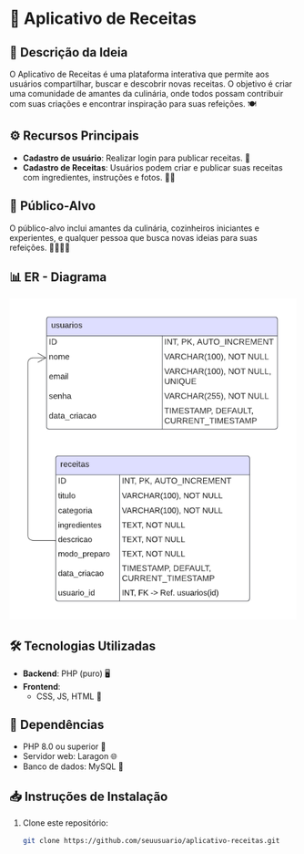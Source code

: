 # 🍳 Aplicativo de Receitas

## 📜 Descrição da Ideia
O Aplicativo de Receitas é uma plataforma interativa que permite aos usuários compartilhar, buscar e descobrir novas receitas. O objetivo é criar uma comunidade de amantes da culinária, onde todos possam contribuir com suas criações e encontrar inspiração para suas refeições. 🍽️

## ⚙️ Recursos Principais
- **Cadastro de usuário**: Realizar login para publicar receitas. 📝
- **Cadastro de Receitas**: Usuários podem criar e publicar suas receitas com ingredientes, instruções e fotos. 🍲📸

## 🎯 Público-Alvo
O público-alvo inclui amantes da culinária, cozinheiros iniciantes e experientes, e qualquer pessoa que busca novas ideias para suas refeições. 👩‍🍳👨‍🍳

## 📊 ER - Diagrama
![Diagrama ER](public/images/ER_diagram.png)

## 🛠️ Tecnologias Utilizadas
- **Backend**: PHP (puro) 🖥️
- **Frontend**: 
  - CSS, JS, HTML 🎨

## 🔌 Dependências
- PHP 8.0 ou superior 🔢
- Servidor web: Laragon 🌐
- Banco de dados: MySQL 💾

## 📥 Instruções de Instalação
1. Clone este repositório:  
   ```bash
   git clone https://github.com/seuusuario/aplicativo-receitas.git
